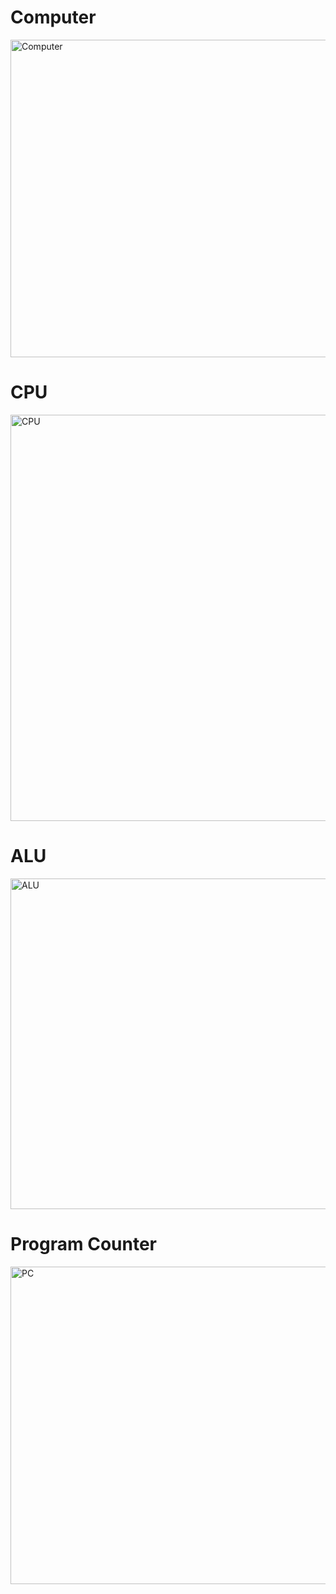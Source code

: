 # Computer
<img width="555" height="508" alt="Computer" src="https://github.com/user-attachments/assets/84cd90c5-d9dc-4923-9b1c-88e013d686c9" />

# CPU
<img width="1215" height="650" alt="CPU" src="https://github.com/user-attachments/assets/daf00182-5936-4e15-a9fd-712be35a8a8e" />

# ALU
<img width="1112" height="529" alt="ALU" src="https://github.com/user-attachments/assets/c75d5c5e-68de-42e9-81cd-143efb9a7e92" />

# Program Counter
<img width="752" height="508" alt="PC" src="https://github.com/user-attachments/assets/1faa5329-4e09-48a5-8299-c8be68b22a8d" />

